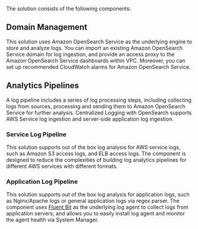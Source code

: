 The solution consists of the following components:

## Domain Management

This solution uses Amazon OpenSearch Service as the underlying engine to store and analyze logs. You can import an existing Amazon OpenSearch Service domain for log ingestion, and provide an access proxy to the Amazon OpenSearch Service dashboards within VPC. Moreover, you can set up recommended CloudWatch alarms for Amazon OpenSearch Service.

## Analytics Pipelines

A log pipeline includes a series of log processing steps, including collecting logs from sources, processing and sending them to Amazon OpenSearch Service for further analysis. Centralized Logging with OpenSearch supports AWS Service log ingestion and server-side application log ingestion.

### Service Log Pipeline

This solution supports out of the box log analysis for AWS service logs, such as Amazon S3 access logs, and ELB access logs. The component is designed to reduce the complexities of building log analytics pipelines for different AWS services with different formats. 

### Application Log Pipeline

This solution supports out of the box log analysis for application logs, such as Nginx/Apache logs or general application logs via regex parser. The component uses [Fluent Bit](https://fluentbit.io/) as the underlying log agent to collect logs from application servers, and allows you to easily install log agent and monitor the agent health via System Manager.








